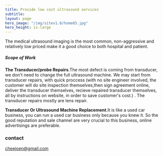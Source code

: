 ```yaml
---
title: Provide low cost ultrasound services
subtitle: 
layout: page
hero_image: "/img/sitev1.0/home03.jpg"
hero_height: is-large
---
```


The medical ultrasound imaging is the most common, non-aggressive and relatively low priced make it a good choice to both hospital and patient.


##### Scope of Work

**The Transducer/probe Repairs**.The most defect is coming from transducer, we don't need to change the full ultrasound machine. We may start from transducer repairs, with quick proccess (with no site engineer involved, the customer will do site inspection themselves,then sign agreement online, deliver the transducer themselves, recieve repaired transducer themselves, all by instructions on website, in order to save customer's cost.) . The transducer repairs mostly are lens repair.

**Transducer Or Ultrasound Machine Replacement**.It is like a used car business, you can run a used car business only because you knew it. So the good reputation and sale channel are very crucial to this business, online advertisings are preferable. 

### contact

cheejoen@gmail.com
